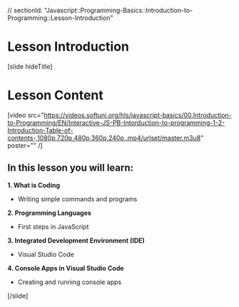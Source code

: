 // sectionId: "Javascript::Programming-Basics::Introduction-to-Programming::Lesson-Introduction"

# Lesson Introduction

[slide hideTitle]

# Lesson Content

[video src="https://videos.softuni.org/hls/javascript-basics/00.Introduction-to-Programming/EN/Interactive-JS-PB-Intorduction-to-programming-1-2-Introduction-Table-of-contents-,1080p,720p,480p,360p,240p,.mp4/urlset/master.m3u8" poster="" /]

## In this lesson you will learn:

**1. What is Coding**
- Writing simple commands and programs

**2. Programming Languages**
- First steps in JavaScript

**3. Integrated Development Environment (IDE)**
- Visual Studio Code

**4. Console Apps in Visual Studio Code**
- Creating and running console apps

[/slide]





